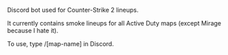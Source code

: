 Discord bot used for Counter-Strike 2 lineups.

It currently contains smoke lineups for all Active Duty maps (except Mirage because I hate it).

To use, type /[map-name] in Discord.
